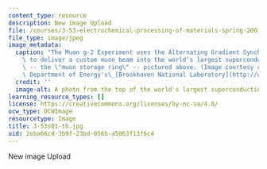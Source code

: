 ```yaml
---
content_type: resource
description: New image Upload
file: /courses/3-53-electrochemical-processing-of-materials-spring-2001/2eba66cd3b9f23bd056ba5063f13f6c4_3-53s01-th.jpg
file_type: image/jpeg
image_metadata:
  caption: "The Muon g-2 Experiment uses the Alternating Gradient Synchrotron (AGS)\
    \ to deliver a custom muon beam into the world's largest superconducting magnet\
    \ -- the \"muon storage ring\" -- pictured above. (Image courtesy of the U.S.\
    \ Department of Energy's\_[Brookhaven National Laboratory](http://www.bnl.gov/bnlweb/pubaf/pr/2001/g-2_backgrounder.htm).)"
  credit: ''
  image-alt: A photo from the top of the world's largest superconducting magnet.
learning_resource_types: []
license: https://creativecommons.org/licenses/by-nc-sa/4.0/
ocw_type: OCWImage
resourcetype: Image
title: 3-53s01-th.jpg
uid: 2eba66cd-3b9f-23bd-056b-a5063f13f6c4
---
```

New image Upload